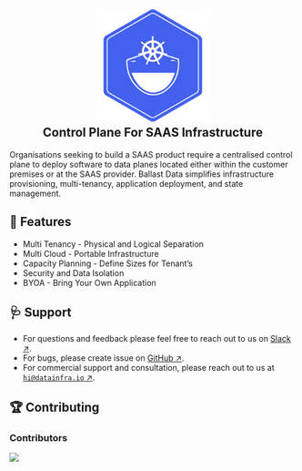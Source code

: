 <h2 align="center">
  <picture>
    <img alt="DataInfra Logo" src="https://raw.githubusercontent.com/datainfrahq/.github/main/images/ballastdata.png" width="200" height="200">
  </picture>
  <br>
  Control Plane For SAAS Infrastructure
  </br>
</h2>


<div align="center">


</div>
Organisations seeking to build a SAAS product require a centralised control plane to deploy software to data planes located either within the customer premises or at the SAAS provider. Ballast Data simplifies infrastructure provisioning, multi-tenancy, application deployment, and state management. 


## :rocket: Features

- Multi Tenancy - Physical and Logical Separation
- Multi Cloud - Portable Infrastructure
- Capacity Planning - Define Sizes for Tenant’s
- Security and Data Isolation 
- BYOA - Bring Your Own Application


## :stethoscope: Support

- For questions and feedback please feel free to reach out to us on [Slack ↗︎](https://launchpass.com/datainfra-workspace).
- For bugs, please create issue on [GitHub ↗︎](https://github.com/datainfrahq/ballastdata/issues).
- For commercial support and consultation, please reach out to us at [`hi@datainfra.io` ↗︎](mailto:hi@datainfra.io).

## :trophy: Contributing

### Contributors

<a href="https://github.com/datainfrahq/ballastdata/graphs/contributors"><img src="https://contrib.rocks/image?repo=datainfrahq/ballastdata" /></a>

